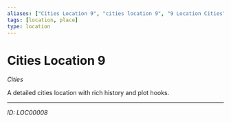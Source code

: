 ```yaml
---
aliases: ["Cities Location 9", "cities location 9", "9 Location Cities"]
tags: [location, place]
type: location
---
```


# Cities Location 9

*Cities*

A detailed cities location with rich history and plot hooks.

---
*ID: LOC00008*
